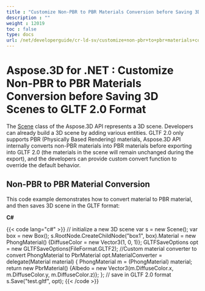 ```yaml
---
title : "Customize Non-PBR to PBR Materials Conversion before Saving 3D Scenes to GLTF 2.0 Format" 
description : "" 
weight : 12019 
toc : false
type: docs
url: /net/developerguide/cr-ld-sv/customize+non-pbr+to+pbr+materials+conversion+before+saving+3d+scenes+to+gltf+2.0+format/
---
```


# Aspose.3D for .NET : Customize Non-PBR to PBR Materials Conversion before Saving 3D Scenes to GLTF 2.0 Format


The [Scene](http://www.aspose.com/api/net/3d/T_Aspose_ThreeD_Scene) class of the Aspose.3D API represents a 3D scene. Developers can already build a 3D scene by adding various entities. GLTF 2.0 only supports PBR (Physically Based Rendering) materials, Aspose.3D API internally converts non-PBR materials into PBR materials before exporting into GLTF 2.0 (the materials in the scene will remain unchanged during the export), and the developers can provide custom convert function to override the default behavior.

## Non-PBR to PBR Material Conversion

This code example demonstrates how to convert material to PBR material, and then saves 3D scene in the GLTF format:

**C#**

{{< code lang="c#" >}}
// initialize a new 3D scene
var s = new Scene();
var box = new Box();
s.RootNode.CreateChildNode("box1", box).Material = new PhongMaterial() {DiffuseColor = new Vector3(1, 0, 1)};
GLTFSaveOptions opt = new GLTFSaveOptions(FileFormat.GLTF2);
//Custom material converter to convert PhongMaterial to PbrMaterial
opt.MaterialConverter = delegate(Material material)
{
    PhongMaterial m = (PhongMaterial) material;
    return new PbrMaterial() {Albedo = new Vector3(m.DiffuseColor.x, m.DiffuseColor.y, m.DiffuseColor.z)};
};
// save in GLTF 2.0 format
s.Save("test.gltf", opt);
{{< /code >}}

